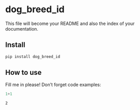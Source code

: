 # dog_breed_id


<!-- WARNING: THIS FILE WAS AUTOGENERATED! DO NOT EDIT! -->

This file will become your README and also the index of your
documentation.

## Install

``` sh
pip install dog_breed_id
```

## How to use

Fill me in please! Don’t forget code examples:

``` python
1+1
```

    2
